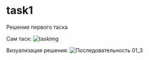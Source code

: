 # task1

Решение первого таска 

Сам таск:
![taskimg](https://user-images.githubusercontent.com/40743392/222229435-34e51e6b-827f-4219-95ee-1188578d1707.png)

Визуализация решения:
![Последовательность 01_3](https://user-images.githubusercontent.com/40743392/222231469-7f94551d-f233-4803-89af-cb77eac79842.gif)
